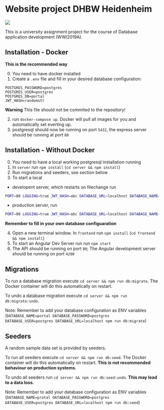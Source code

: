 # Website project DHBW Heidenheim
![](https://github.com/ToKoSoftware/dhbw-svm-portal/workflows/CI/badge.svg)


This is a university assignment project for the course of Database application development (WWI2019A).


## Installation - Docker
**This is the recommended way**

0. You need to have docker installed
1. Create a `.env` file and fill in your desired database configuration:

```
POSTGRES_PASSWORD=postgres
POSTGRES_USER=postgres
POSTGRES_DB=portal
JWT_HASH=randomstr
```
**Warning** This file should not be commited to the repository!

2. run `docker-compose up`. Docker will pull all images for you and automatically set everting up.
3. postgresql should now be running on port `5432`, the express server should be running at port `80`

## Installation - Without Docker
0. You need to have a local working postgresql installation running
1. In `server` run `npm install` (`cd server && npm install`)
2. Run migrations and seeders, see section below
3. To start a local 
  - developent server, which restarts on filechange run 
  ```bash
  PORT=80 LOGGING=true JWT_HASH=abc DATABASE_URL=localhost DATABASE_NAME=portal DATABASE_USER=postgres DATABASE_PASSWORD=postgres npm run dev
  ```
  - production server, run 
  ```bash
  PORT=80 LOGGING=true JWT_HASH=abc DATABASE_URL=localhost DATABASE_NAME=portal DATABASE_USER=postgres DATABASE_PASSWORD=postgres npm start
  ```
  **Remember to fill in your own database configuaration**
  
4. Open a new terminal window. In `frontend` run `npm install` (`cd frontend && npm install`)
5. To start an Angular Dev Server run run `npm start`
6. The API should be running on port `80`; The Angular development server should be running on port `4200` 

## Migrations

To run a database migration execute `cd server && npm run db:migrate`. The Docker container will do this automatically on restart.

To undo a database migration execute `cd server && npm run db:migrate:undo`.

Note: Remember to add your database configuration as ENV variables (`DATABASE_NAME=portal DATABASE_PASSWORD=postgres DATABASE_USER=postgres DATABASE_URL=localhost npm run db:migrate`) 

## Seeders

A random sample data set is provided by seeders.

To run all seeders execute `cd server && npm run db:seed`. The Docker container will do this automatically on restart.
**This is not recommended behaviour on production systems.**

To undo all seeders run `cd server && npm run db:seed:undo`. **This may lead to a data loss.**

Note: Remember to add your database configuration as ENV variables (`DATABASE_NAME=protal DATABASE_PASSWORD=postgres DATABASE_USER=postgres DATABASE_URL=localhost npm run db:seed`) 
